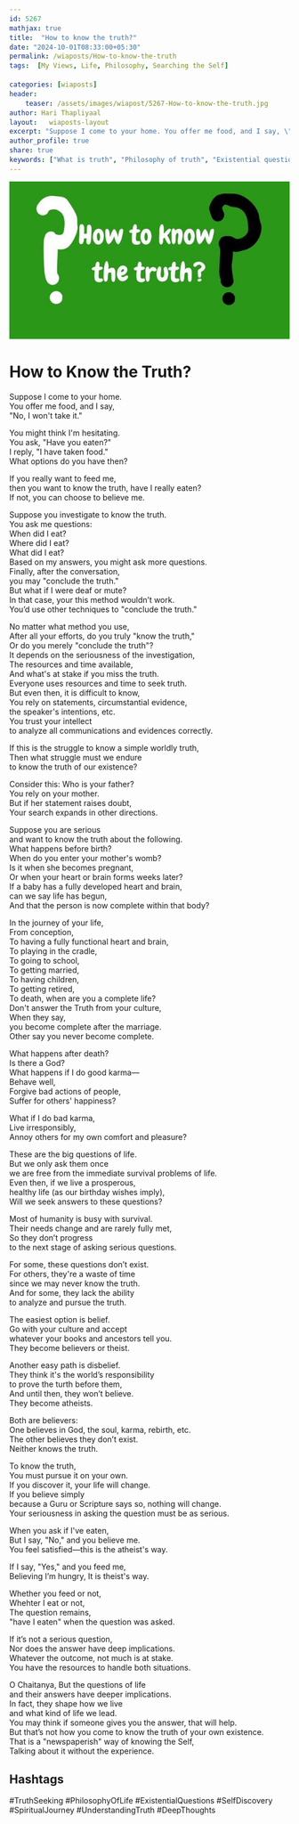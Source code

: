 ```yaml
---
id: 5267 
mathjax: true        
title:  "How to know the truth?"        
date: "2024-10-01T08:33:00+05:30"        
permalink: /wiaposts/How-to-know-the-truth
tags:  [My Views, Life, Philosophy, Searching the Self]         
        
categories: [wiaposts] 
header:        
    teaser: /assets/images/wiapost/5267-How-to-know-the-truth.jpg        
author: Hari Thapliyaal        
layout:   wiaposts-layout        
excerpt: "Suppose I come to your home. You offer me food, and I say, \"No, I won't take it.\" You might think I'm hesitating. You ask, \"Have you eaten?\" I reply, \"I have taken food.\" What options do you have then?"
author_profile: true        
share: true
keywords: ["What is truth", "Philosophy of truth", "Existential questions", "How to find truth", "Truth vs belief", "Spiritual truth", "Knowing the self"]     
---
```

![How to Know the Truth?](/assets/images/wiapost/5267-How-to-know-the-truth.jpg)
   
# How to Know the Truth?   
   
Suppose I come to your home.  
You offer me food, and I say,  
"No, I won't take it."

You might think I'm hesitating.  
You ask, "Have you eaten?"  
I reply, "I have taken food."  
What options do you have then?

If you really want to feed me,  
then you want to know the truth, have I really eaten?  
If not, you can choose to believe me.

Suppose you investigate to know the truth.  
You ask me questions:  
When did I eat?  
Where did I eat?  
What did I eat?  
Based on my answers, you might ask more questions.  
Finally, after the conversation,  
you may "conclude the truth."  
But what if I were deaf or mute?   
In that case, your this method wouldn’t work.  
You’d use other techniques to "conclude the truth."

No matter what method you use,  
After all your efforts, do you truly "know the truth,"  
Or do you merely "conclude the truth"?  
It depends on the seriousness of the investigation,  
The resources and time available,  
And what's at stake if you miss the truth.  
Everyone uses resources and time to seek truth.  
But even then, it is difficult to know,  
You rely on statements, circumstantial evidence,  
the speaker's intentions, etc.  
You trust your intellect  
to analyze all communications and evidences correctly.

If this is the struggle to know a simple worldly truth,  
Then what struggle must we endure  
to know the truth of our existence?

Consider this: 
Who is your father?  
You rely on your mother.  
But if her statement raises doubt,  
Your search expands in other directions.

Suppose you are serious  
and want to know the truth about the following.  
What happens before birth?  
When do you enter your mother's womb?  
Is it when she becomes pregnant,  
Or when your heart or brain forms weeks later?  
If a baby has a fully developed heart and brain,  
can we say life has begun,  
And that the person is now complete within that body?

In the journey of your life,  
From conception,  
To having a fully functional heart and brain,  
To playing in the cradle,  
To going to school,  
To getting married,  
To having children,  
To getting retired,  
To death, when are you a complete life?  
Don't answer the Truth from your culture,  
When they say,  
you become complete after the marriage.   
Other say you never become complete.

What happens after death?  
Is there a God?  
What happens if I do good karma—  
Behave well,  
Forgive bad actions of people,  
Suffer for others' happiness? 
 
What if I do bad karma,  
Live irresponsibly,  
Annoy others for my own comfort and pleasure?

These are the big questions of life.  
But we only ask them once  
we are free from the immediate survival problems of life.  
Even then, if we live a prosperous,  
healthy life (as our birthday wishes imply),  
Will we seek answers to these questions?

Most of humanity is busy with survival.  
Their needs change and are rarely fully met,  
So they don’t progress   
to the next stage of asking serious questions.

For some, these questions don’t exist.  
For others, they're a waste of time  
since we may never know the truth.  
And for some, they lack the ability   
to analyze and pursue the truth.

The easiest option is belief.  
Go with your culture and accept  
whatever your books and ancestors tell you.  
They become believers or theist.  

Another easy path is disbelief.  
They think it's the world’s responsibility  
to prove the turth before them,  
And until then, they won’t believe.  
They become atheists.

Both are believers:  
One believes in God, the soul, karma, rebirth, etc.  
The other believes they don’t exist.  
Neither knows the truth.

To know the truth,  
You must pursue it on your own.  
If you discover it, your life will change.  
If you believe simply  
because a Guru or Scripture says so, nothing will change.  
Your seriousness in asking the question must be as serious.
  
When you ask if I've eaten,  
But I say, "No," and you believe me.  
You feel satisfied—this is the atheist's way.

If I say, "Yes," and you feed me,  
Believing I’m hungry,
It is theist's way.

Whether you feed or not,  
Whehter I eat or not,   
The question remains,   
"have I eaten" when the question was asked.
  
If it’s not a serious question,  
Nor does the answer have deep implications.  
Whatever the outcome, not much is at stake.  
You have the resources to handle both situations.

O Chaitanya, But the questions of life  
and their answers have deeper implications.  
In fact, they shape how we live  
and what kind of life we lead.  
You may think if someone gives you the answer, that will help.  
But that’s not how you come to know the truth of your own existence.  
That is a "newspaperish" way of knowing the Self,  
Talking about it without the experience.

## Hashtags
#TruthSeeking
#PhilosophyOfLife
#ExistentialQuestions
#SelfDiscovery
#SpiritualJourney
#UnderstandingTruth
#DeepThoughts
